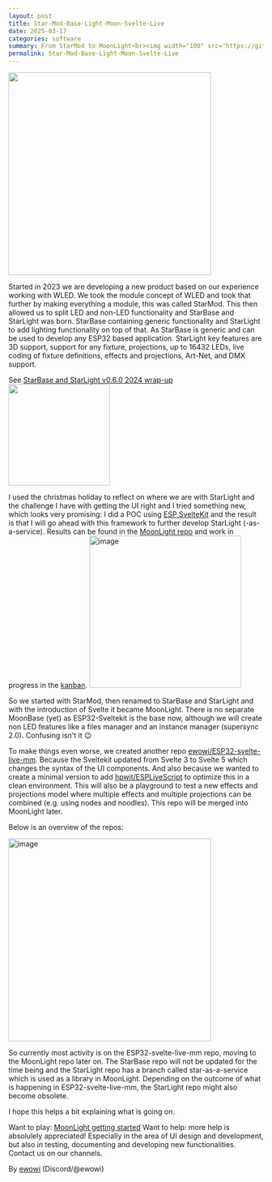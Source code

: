 ```yaml
---
layout: post
title: Star-Mod-Base-Light-Moon-Svelte-Live
date: 2025-03-17
categories: software
summary: From StarMod to MoonLight<br><img width="100" src="https://github.com/user-attachments/assets/14cf0ba7-d535-4edf-8d69-7a6cd0089e7d">
permalink: Star-Mod-Base-Light-Moon-Svelte-Live
---
```


<img width="400" src="https://github.com/user-attachments/assets/de0ab735-d547-462e-b7e3-c3f819bf9283"/>

Started in 2023 we are developing a new product based on our experience working with WLED. We took the module concept of WLED and took that further by making everything a module, this was called StarMod. This then allowed us to split LED and non-LED functionality and StarBase and StarLight was born. StarBase containing generic functionality and StarLight to add lighting functionality on top of that. As StarBase is generic and can be used to develop any ESP32 based application. StarLight key features are 3D support, support for any fixture, projections, up to 16432 LEDs, live coding of fixture definitions, effects and projections, Art-Net, and DMX support.

See [StarBase and StarLight v0.6.0 2024 wrap-up](https://moonmodules.org/star-v060)
<img width="200" src="https://github.com/user-attachments/assets/c43977c0-18d3-439d-b624-7b63fef0f02b"/>

I used the christmas holiday to reflect on where we are with StarLight and the challenge I have with getting the UI right and I tried something new, which looks very promising: I did a POC using [ESP SvelteKit](https://github.com/theelims/ESP32-sveltekit) and the result is that I will go ahead with this framework to further develop StarLight (-as-a-service). Results can be found in the [MoonLight repo](https://github.com/MoonModules/MoonLight) and work in progress in the [kanban](https://github.com/users/MoonModules/projects/2).
<img width="300" alt="image" src="https://github.com/user-attachments/assets/58af7555-5a07-4d18-a228-5620db039061" />

So we started with StarMod, then renamed to StarBase and StarLight and with the introduction of Svelte it became MoonLight. There is no separate MoonBase (yet) as ESP32-Sveltekit is the base now, although we will create non LED features like a files manager and an instance manager (supersync 2.0).
Confusing isn't it 😉

To make things even worse, we created another repo [ewowi/ESP32-svelte-live-mm](https://github.com/ewowi/ESP32-svelte-live-mm). Because the Sveltekit updated from Svelte 3 to Svelte 5 which changes the syntax of the UI components. And also because we wanted to create a minimal version to add [hpwit/ESPLiveScript](https://github.com/hpwit/ESPLiveScript) to optimize this in a clean environment. This will also be a playground to test a new effects and projections model where multiple effects and multiple projections can be combined (e.g. using nodes and noodles). This repo will be merged into MoonLight later.

Below is an overview of the repos:

<img width="400" alt="image" src="https://github.com/user-attachments/assets/14cf0ba7-d535-4edf-8d69-7a6cd0089e7d" />

So currently most activity is on the ESP32-svelte-live-mm repo, moving to the MoonLight repo later on. The StarBase repo will not be updated for the time being and the StarLight repo has a branch called star-as-a-service which is used as a library in MoonLight. Depending on the outcome of what is happening in ESP32-svelte-live-mm, the StarLight repo might also become obsolete.

I hope this helps a bit explaining what is going on.

Want to play: [MoonLight getting started](https://moonmodules.org/MoonLight/general/gettingstarted/)
Want to help: more help is absolulely appreciated! Especially in the area of UI design and development, but also in testing, documenting and developing new functionalities. Contact us on our channels.

By [ewowi](https://github.com/ewowi)
(Discord/@ewowi)
